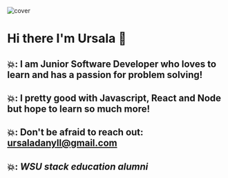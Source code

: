 ![cover](https://user-images.githubusercontent.com/68096907/123710159-3db76a80-d83c-11eb-9ca2-f9d5663f04f8.png)


# Hi there I'm Ursala 👋


  
## 💥: I am Junior Software Developer who loves to learn and has a passion  for problem solving! 

## 💥: I pretty good with Javascript, React and Node but hope to learn so much more!

## 💥: Don't be afraid to reach out: ursaladanyll@gmail.com

## 💥: *WSU stack education alumni*



 

<!--
**danyll39/danyll39** is a ✨ _special_ ✨ repository because its `README.md` (this file) appears on your GitHub profile.

Here are some ideas to get you started:

- 🔭 I’m currently working on ...
- 🌱 I’m currently learning ...
- 👯 I’m looking to collaborate on ...
- 🤔 I’m looking for help with ...
- 💬 Ask me about ...
- 📫 How to reach me: ...
- 😄 Pronouns: ...
- ⚡ Fun fact: ...
-->

